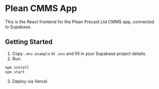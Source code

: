 # Plean CMMS App

This is the React frontend for the Plean Precast Ltd CMMS app, connected to Supabase.

## Getting Started

1. Copy `.env.example` to `.env` and fill in your Supabase project details.
2. Run:

```bash
npm install
npm start
```

3. Deploy via Vercel.
